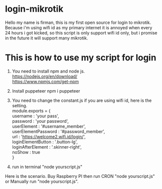 # login-mikrotik
Hello my name is firman, this is my first open source for login to mikrotik.
Because i'm using wifi id as my primary internet it is annoyed when every 24 hours i got kicked, so this script is only support wifi id 
only, but i promise in the future it will support many mikrotik. 

# This is how to use my script for login
1. You need to install npm and node js.
<br>https://nodejs.org/en/download/ <br>
https://www.npmjs.com/get-npm

2. Install puppeteer 
npm i puppeteer

3. You need to change the constant.js
if you are using wifi id, here is the setting.
<br>module.exports = {
    <br>    username            : 'your pass',
    <br>    password            : 'your password',
    <br>    userElement         : '#username_member',
    <br>    userElementPassword : '#password_member',
    <br>    url                 : 'https://welcome2.wifi.id/login/',
    <br>    loginElementButton  : '.button-lg',
    <br>    loginAfterElement   : '.skinner-right',
    <br>    noShow              : true<br>
}

4. run in terminal "node yourscript.js"


Here is the scenario.
Buy Raspberry PI then run CRON "node yourscript.js" or Manually run "node yourscript.js".

